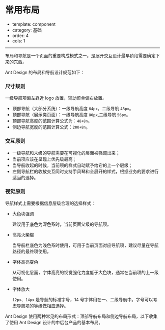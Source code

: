 # 常用布局

- template: component
- category: 基础
- order: 4
- cols: 1

---

布局和导航是一个页面的重要构成模式之一，是展开交互设计最早阶段需要确定下来的东西。

Ant Design 的布局和导航设计规范如下：

### 尺寸规则

一级导航项偏左靠近 logo 放置，辅助菜单偏右放置。

- 顶部导航（大部分系统）：一级导航高度 `64px`，二级导航 `48px`。
- 顶部导航（展示类页面）：一级导航高度 `80px`,二级导航 `56px`。
- 顶部导航高度的范围计算公式为：`48+8n`。
- 侧边导航宽度的范围计算公式：`200+8n`。

### 交互原则

- 一级导航和末级的导航需要在可视化的层面被强调出来；
- 当前项应该在呈现上优先级最高；
- 当导航收起的时候，当前项的样式自动赋予给它的上一个层级；
- 左侧导航栏的收放交互同时支持手风琴和全展开的样式，根据业务的要求进行适当的选择。

### 视觉原则

导航样式上需要根据信息层级合理的选择样式：

- 大色块强调

  建议用于底色为深色系时，当前页面父级的导航项。

- 高亮火柴棍

  当导航栏底色为浅色系时使用，可用于当前页面对应导航项，建议尽量在导航路径的最终项使用。

- 字体高亮变色

  从可视化层面，字体高亮的视觉强化力度低于大色块，通常在当前项的上一级使用。

- 字体放大

  `12px`、`14px` 是导航的标准字号，14 号字体用在一、二级导航中。字号可以考虑导航项的等级做相应选择。


Ant Design 使用两种常见的布局形式：顶部导航布局和侧边导航布局，以下收集了使用 Ant Design 设计的中后台产品的基本布局。
